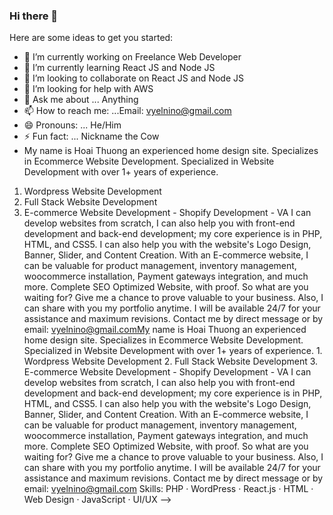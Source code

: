 ### Hi there 👋


Here are some ideas to get you started:

- 🔭 I’m currently working on Freelance Web Developer
- 🌱 I’m currently learning React JS and Node JS
- 👯 I’m looking to collaborate on React JS and Node JS
- 🤔 I’m looking for help with AWS
- 💬 Ask me about ... Anything
- 📫 How to reach me: ...Email: vyelnino@gmail.com
- 😄 Pronouns: ... He/Him
- ⚡ Fun fact: ... Nickname the Cow
- My name is Hoai Thuong an experienced home design site.
Specializes in Ecommerce Website Development.
Specialized in Website Development with over 1+ years of experience.
1. Wordpress Website Development
2. Full Stack Website Development
3. E-commerce Website Development - Shopify Development - VA
I can develop websites from scratch, I can also help you with front-end development and back-end development; my core experience is in PHP, HTML, and CSS5.
I can also help you with the website's Logo Design, Banner, Slider, and Content Creation.
With an E-commerce website, I can be valuable for product management, inventory management, woocommerce installation, Payment gateways integration, and much more.
Complete SEO Optimized Website, with proof.
So what are you waiting for? Give me a chance to prove valuable to your business. Also, I can share with you my portfolio anytime. I will be available 24/7 for your assistance and maximum revisions.
Contact me by direct message or by email: vyelnino@gmail.comMy name is Hoai Thuong an experienced home design site. Specializes in Ecommerce Website Development. Specialized in Website Development with over 1+ years of experience. 1. Wordpress Website Development 2. Full Stack Website Development 3. E-commerce Website Development - Shopify Development - VA I can develop websites from scratch, I can also help you with front-end development and back-end development; my core experience is in PHP, HTML, and CSS5. I can also help you with the website's Logo Design, Banner, Slider, and Content Creation. With an E-commerce website, I can be valuable for product management, inventory management, woocommerce installation, Payment gateways integration, and much more. Complete SEO Optimized Website, with proof. So what are you waiting for? Give me a chance to prove valuable to your business. Also, I can share with you my portfolio anytime. I will be available 24/7 for your assistance and maximum revisions. Contact me by direct message or by email: vyelnino@gmail.com
Skills: PHP · WordPress · React.js · HTML · Web Design · JavaScript · UI/UX
-->
